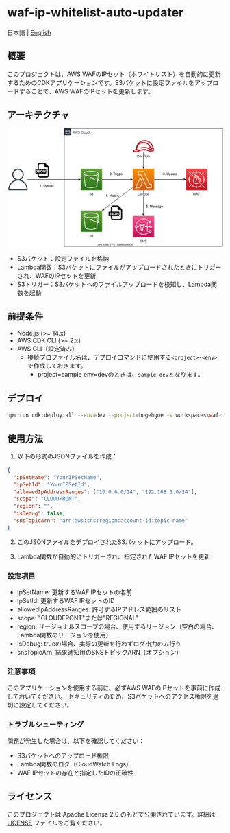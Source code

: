 # waf-ip-whitelist-auto-updater

日本語 | [English](README.md)

## 概要

このプロジェクトは、AWS WAFのIPセット（ホワイトリスト）を自動的に更新するためのCDKアプリケーションです。S3バケットに設定ファイルをアップロードすることで、AWS WAFのIPセットを更新します。

## アーキテクチャ

![overview](overview.drawio.svg)

- S3バケット：設定ファイルを格納
- Lambda関数：S3バケットにファイルがアップロードされたときにトリガーされ、WAFのIPセットを更新
- S3トリガー：S3バケットへのファイルアップロードを検知し、Lambda関数を起動

## 前提条件

- Node.js (>= 14.x)
- AWS CDK CLI (>= 2.x)
- AWS CLI（設定済み）
  - 接続プロファイル名は、デプロイコマンドに使用する`<project>-<env>`で作成しておきます。
    - project=sample env=devのときは、`sample-dev`となります。

## デプロイ

```sh
npm run cdk:deploy:all --env=dev --project=hogehgoe -w workspaces\waf-ip-whitelist-auto-updater
```

## 使用方法

1. 以下の形式のJSONファイルを作成：

```json
{
  "ipSetName": "YourIPSetName",
  "ipSetId": "YourIPSetId",
  "allowedIpAddressRanges": ["10.0.0.0/24", "192.168.1.0/24"],
  "scope": "CLOUDFRONT",
  "region": "",
  "isDebug": false,
  "snsTopicArn": "arn:aws:sns:region:account-id:topic-name"
}
```

2. このJSONファイルをデプロイされたS3バケットにアップロード。

3. Lambda関数が自動的にトリガーされ、指定されたWAF IPセットを更新

### 設定項目

- ipSetName: 更新するWAF IPセットの名前
- ipSetId: 更新するWAF IPセットのID
- allowedIpAddressRanges: 許可するIPアドレス範囲のリスト
- scope: "CLOUDFRONT"または"REGIONAL"
- region: リージョナルスコープの場合、使用するリージョン（空白の場合、Lambda関数のリージョンを使用）
- isDebug: trueの場合、実際の更新を行わずログ出力のみ行う
- snsTopicArn: 結果通知用のSNSトピックARN（オプション）

### 注意事項

このアプリケーションを使用する前に、必ずAWS WAFのIPセットを事前に作成しておいてください。
セキュリティのため、S3バケットへのアクセス権限を適切に設定してください。

### トラブルシューティング

問題が発生した場合は、以下を確認してください：

- S3バケットへのアップロード権限
- Lambda関数のログ（CloudWatch Logs）
- WAF IPセットの存在と指定したIDの正確性

## ライセンス

このプロジェクトは Apache License 2.0 のもとで公開されています。詳細は [LICENSE](../../LICENSE) ファイルをご覧ください。
